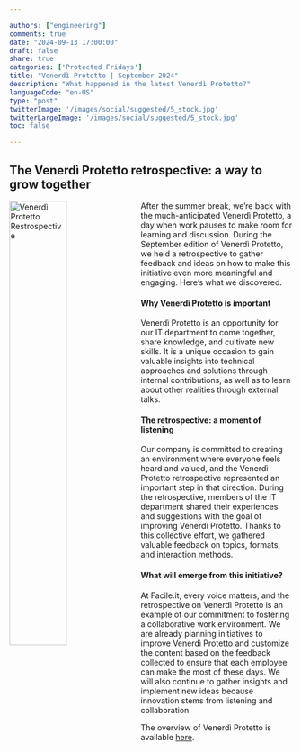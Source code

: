 ```yaml
---

authors: ["engineering"]
comments: true
date: "2024-09-13 17:00:00"
draft: false
share: true
categories: ['Protected Fridays']
title: "Venerdì Protetto | September 2024"
description: "What happened in the latest Venerdì Protetto?"
languageCode: "en-US"
type: "post"
twitterImage: '/images/social/suggested/5_stock.jpg'
twitterLargeImage: '/images/social/suggested/5_stock.jpg'
toc: false

---
```


## The Venerdì Protetto retrospective: a way to grow together

<a href="images/social/suggested/6_stock.jpg?raw=true" target="_blank"> 
<img align="left" style="width:45%; margin-right: 0.5em" src=/images/social/suggested/6_stock.jpg?raw=true" alt="Venerdì Protetto Restrospective" title="Venerdì Protetto Restrospective" /> 
</a>

After the summer break, we’re back with the much-anticipated Venerdì Protetto, a day when work pauses to make room for learning and discussion. During the September edition of Venerdì Protetto, we held a retrospective to gather feedback and ideas on how to make this initiative even more meaningful and engaging. Here’s what we discovered. 


#### Why Venerdì Protetto is important

Venerdì Protetto is an opportunity for our IT department to come together, share knowledge, and cultivate new skills. It is a unique occasion to gain valuable insights into technical approaches and solutions through internal contributions, as well as to learn about other realities through external talks.


#### The retrospective: a moment of listening

Our company is committed to creating an environment where everyone feels heard and valued, and the Venerdì Protetto retrospective represented an important step in that direction. During the retrospective, members of the IT department shared their experiences and suggestions with the goal of improving Venerdì Protetto. Thanks to this collective effort, we gathered valuable feedback on topics, formats, and interaction methods.


#### What will emerge from this initiative?

At Facile.it, every voice matters, and the retrospective on Venerdì Protetto is an example of our commitment to fostering a collaborative work environment. We are already planning initiatives to improve Venerdì Protetto and customize the content based on the feedback collected to ensure that each employee can make the most of these days. We will also continue to gather insights and implement new ideas because innovation stems from listening and collaboration.

The overview of Venerdì Protetto is available [here](https://engineering.facile.it/blog/eng/v-protetto/).


<script type="application/ld+json">
{ 
    "@context": "https://schema.org",
    "genre":["SEO","JSON-LD"],
    "@type": "BlogPosting",
    "headline": "Venerdì Protetto | September edition",
    "keywords": ["Retrospective"],
    "wordcount": "",
    "publisher": {
        "@type": "Organization",
        "name": "Facile.it Engineering",
        "url": "https://engineering.facile.it/",
        "logo": {
            "@type": "ImageObject",
            "url": "https://engineering.facile.it/images/logo_engineering.png",
            "width":"1057",
            "height":"244"
        }
    },
    "url": "https://engineering.facile.it/blog/eng/v-protetto9-6-2023/",
    "image": "https://engineering.facile.it/images/social/social-preview.png",
    "datePublished": "2024--",
    "dateCreated": "2024-09-18",
    "dateModified": "2024-09-18",
    "inLanguage": "en-US",
    "isFamilyFriendly": "true",
    "description": "About the latest Venerdì Protetto held on September 13th",
    "articleBody": "",
    "author": {
        "@type": "Person",
        "name": "Ana",
        "url": "https://www.linkedin.com/in/ana-radujko"
    }
}
</script>